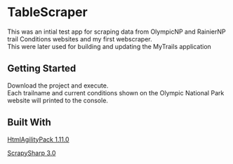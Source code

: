 # TableScraper

This was an intial test app for scraping data from OlympicNP and RainierNP trail Conditions websites and my first webscraper.  
This were later used for building and updating the MyTrails application

## Getting Started
Download the project and execute.  
Each trailname and current conditions shown on the Olympic National Park website will printed to the console.

## Built With
[HtmlAgilityPack 1.11.0](https://html-agility-pack.net/)

[ScrapySharp 3.0](https://github.com/rflechner/ScrapySharp)
